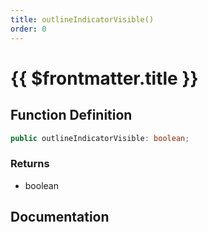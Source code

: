 ```yaml
---
title: outlineIndicatorVisible()
order: 0
---
```


# {{ $frontmatter.title }}

## Function Definition

```ts
public outlineIndicatorVisible: boolean;
```

### Returns

* boolean

## Documentation

<!--@include: ./parts/outlineIndicatorVisible.md-->
